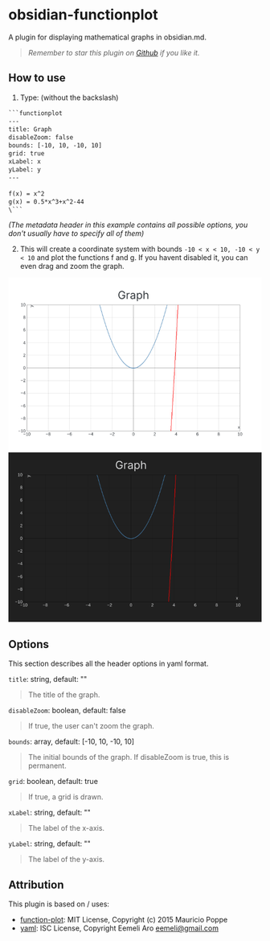 # obsidian-functionplot

A plugin for displaying mathematical graphs in obsidian.md.

> *Remember to star this plugin on [Github](https://github.com/leonhma/obsidian-functionplot) if you like it.*

## How to use

1. Type: (without the backslash)

 ```text
 ```functionplot
 ---
 title: Graph
 disableZoom: false
 bounds: [-10, 10, -10, 10]
 grid: true
 xLabel: x
 yLabel: y
 ---

 f(x) = x^2
 g(x) = 0.5*x^3+x^2-44
 \```
 ```

 *(The metadata header in this example contains all possible options, you don't usually have to specify all of them)*

2. This will create a coordinate system with bounds `-10 < x < 10, -10 < y < 10` and plot the functions f and g. If you havent disabled it, you can even drag and zoom the graph.

![Graph image](./images/graph-light.png#gh-light-mode-only)
![Graph image](./images/graph-dark.png#gh-dark-mode-only)

## Options

This section describes all the header options in yaml format.

`title`: string, default: ""
> The title of the graph.

`disableZoom`: boolean, default: false
> If true, the user can't zoom the graph.

`bounds`: array, default: [-10, 10, -10, 10]
> The initial bounds of the graph. If disableZoom is true, this is permanent.

`grid`: boolean, default: true
> If true, a grid is drawn.

`xLabel`: string, default: ""
> The label of the x-axis.

`yLabel`: string, default: ""
> The label of the y-axis.

## Attribution

This plugin is based on / uses:

- [function-plot](https://github.com/mauriciopoppe/function-plot): MIT License, Copyright (c) 2015 Mauricio Poppe
- [yaml](https://github.com/eemeli/yaml): ISC License, Copyright Eemeli Aro <eemeli@gmail.com>
